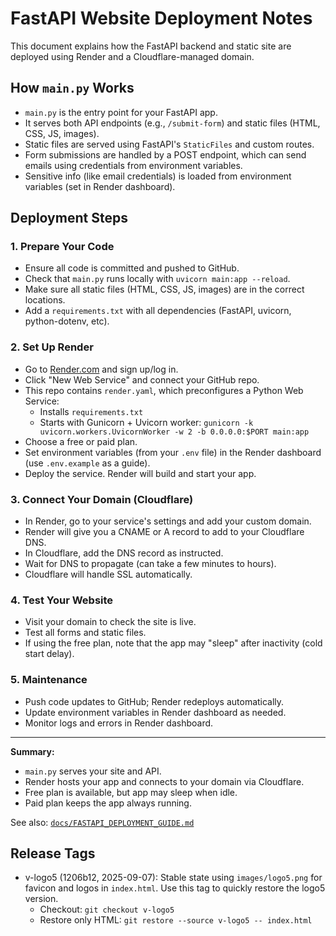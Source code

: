 # FastAPI Website Deployment Notes

This document explains how the FastAPI backend and static site are deployed using Render and a Cloudflare-managed domain.

## How `main.py` Works
- `main.py` is the entry point for your FastAPI app.
- It serves both API endpoints (e.g., `/submit-form`) and static files (HTML, CSS, JS, images).
- Static files are served using FastAPI's `StaticFiles` and custom routes.
- Form submissions are handled by a POST endpoint, which can send emails using credentials from environment variables.
- Sensitive info (like email credentials) is loaded from environment variables (set in Render dashboard).

## Deployment Steps

### 1. Prepare Your Code
- Ensure all code is committed and pushed to GitHub.
- Check that `main.py` runs locally with `uvicorn main:app --reload`.
- Make sure all static files (HTML, CSS, JS, images) are in the correct locations.
- Add a `requirements.txt` with all dependencies (FastAPI, uvicorn, python-dotenv, etc).

### 2. Set Up Render
- Go to [Render.com](https://render.com/) and sign up/log in.
- Click "New Web Service" and connect your GitHub repo.
- This repo contains `render.yaml`, which preconfigures a Python Web Service:
  - Installs `requirements.txt`
  - Starts with Gunicorn + Uvicorn worker: `gunicorn -k uvicorn.workers.UvicornWorker -w 2 -b 0.0.0.0:$PORT main:app`
- Choose a free or paid plan.
- Set environment variables (from your `.env` file) in the Render dashboard (use `.env.example` as a guide).
- Deploy the service. Render will build and start your app.

### 3. Connect Your Domain (Cloudflare)
- In Render, go to your service's settings and add your custom domain.
- Render will give you a CNAME or A record to add to your Cloudflare DNS.
- In Cloudflare, add the DNS record as instructed.
- Wait for DNS to propagate (can take a few minutes to hours).
- Cloudflare will handle SSL automatically.

### 4. Test Your Website
- Visit your domain to check the site is live.
- Test all forms and static files.
- If using the free plan, note that the app may "sleep" after inactivity (cold start delay).

### 5. Maintenance
- Push code updates to GitHub; Render redeploys automatically.
- Update environment variables in Render dashboard as needed.
- Monitor logs and errors in Render dashboard.

---

**Summary:**
- `main.py` serves your site and API.
- Render hosts your app and connects to your domain via Cloudflare.
- Free plan is available, but app may sleep when idle.
- Paid plan keeps the app always running.

See also: [`docs/FASTAPI_DEPLOYMENT_GUIDE.md`](FASTAPI_DEPLOYMENT_GUIDE.md)

## Release Tags

- v-logo5 (1206b12, 2025-09-07): Stable state using `images/logo5.png` for favicon and logos in `index.html`. Use this tag to quickly restore the logo5 version.
  - Checkout: `git checkout v-logo5`
  - Restore only HTML: `git restore --source v-logo5 -- index.html`
